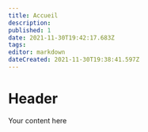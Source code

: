 ```yaml
---
title: Accueil
description: 
published: 1
date: 2021-11-30T19:42:17.683Z
tags: 
editor: markdown
dateCreated: 2021-11-30T19:38:41.597Z
---
```


# Header
Your content here